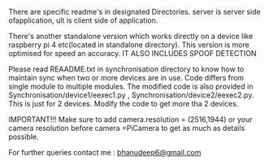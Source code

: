 There are specific readme's in designated Directories.
server is server side ofapplication, ult is client side of application.

There's another standalone version which works directly on a device like raspberry pi 4 etc(located in standalone directory).
This version is more optimised for speed an accuracy.
IT ALSO INCLUDES SPOOF DETECTION

Please read REAADME.txt in synchronisation directory to know how to maintain sync when two or more devices are in use.
Code differs from single module to multiple modules. 
The modified code is also provided in Synchronisation/device1/eexec1.py , Synchronisation/device2/eexec2.py.
This is just for 2 devices. Modify the code to get more tha 2 devices.

IMPORTANT!!! Make sure to add camera.resolution = (2516,1944) or your camera resolution before camera =PiCamera to get as much as details possible.

For further queries contact me : bhanudeep6@gmail.com
